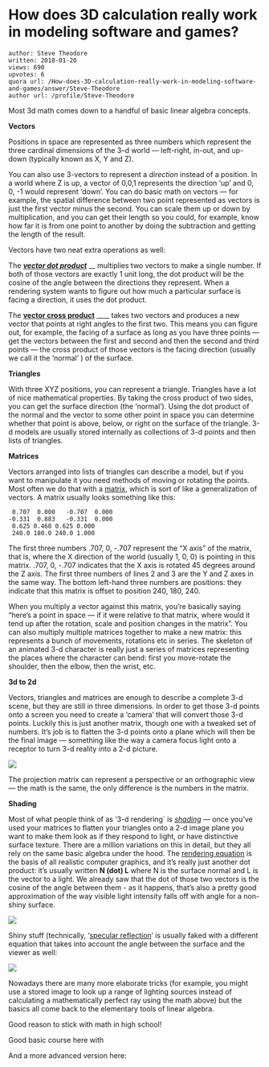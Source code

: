 # How does 3D calculation really work in modeling software and games?

	author: Steve Theodore
	written: 2018-01-20
	views: 690
	upvotes: 6
	quora url: /How-does-3D-calculation-really-work-in-modeling-software-and-games/answer/Steve-Theodore
	author url: /profile/Steve-Theodore


Most 3d math comes down to a handful of basic linear algebra concepts.

__Vectors__ 

Positions in space are represented as three numbers which represent the three cardinal dimensions of the 3–d world — left-right, in-out, and up-down (typically known as X, Y and Z).

You can also use 3-vectors to represent a _direction_  instead of a position. In a world where Z is up, a vector of 0,0,1 represents the direction ‘up’ and 0, 0, -1 would represent ‘down’. You can do basic math on vectors — for example, the spatial difference between two point represented as vectors is just the first vector minus the second. You can scale them up or down by multiplication, and you can get their length so you could, for example, know how far it is from one point to another by doing the subtraction and getting the length of the result.

Vectors have two neat extra operations as well:

The ___[vector dot product](https://theodox.github.io/2014/bagels_and_coffee.html)___ __ multiplies two vectors to make a single number. If both of those vectors are exactly 1 unit long, the dot product will be the cosine of the angle between the directions they represent. When a rendering system wants to figure out how much a particular surface is facing a direction, it uses the dot product.

The __[vector cross product](https://en.wikipedia.org/wiki/Cross_product)__ ____ takes two vectors and produces a new vector that points at right angles to the first two. This means you can figure out, for example, the facing of a surface as long as you have three points — get the vectors between the first and second and then the second and third points — the cross product of those vectors is the facing direction (usually we call it the ‘normal’ ) of the surface.

__Triangles__ 

With three XYZ positions, you can represent a triangle. Triangles have a lot of nice mathematical properties. By taking the cross product of two sides, you can get the surface direction (the ‘normal’). Using the dot product of the normal and the vector to some other point in space you can determine whether that point is above, below, or right on the surface of the triangle. 3-d models are usually stored internally as collections of 3-d points and then lists of triangles.

__Matrices__ 

Vectors arranged into lists of triangles can describe a model, but if you want to manipulate it you need methods of moving or rotating the points. Most often we do that with a [matrix](https://theodox.github.io/2014/dot_matrix.html), which is sort of like a generalization of vectors. A matrix usually looks something like this:

     0.707 	0.000 	-0.707	0.000 
    -0.331 	0.883	-0.331	0.000 
     0.625 0.468 0.625 0.000 
     240.0 180.0 240.0 1.000

The first three numbers .707, 0, -.707 represent the “X axis” of the matrix, that is, where the X direction of the world (usually 1, 0, 0) is pointing in this matrix. .707, 0, -.707 indicates that the X axis is rotated 45 degrees around the Z axis. The first three numbers of lines 2 and 3 are the Y and Z axes in the same way. The bottom left-hand three numbers are positions: they indicate that this matrix is offset to position 240, 180, 240.

When you multiply a vector against this matrix, you’re basically saying “here’s a point in space — if it were relative to that matrix, where would it tend up after the rotation, scale and position changes in the matrix”. You can also multiply multiple matrices together to make a new matrix: this represents a bunch of movements, rotations etc in series. The skeleton of an animated 3-d character is really just a series of matrices representing the places where the character can bend: first you move-rotate the shoulder, then the elbow, then the wrist, etc.

__3d to 2d__ 

Vectors, triangles and matrices are enough to describe a complete 3-d scene, but they are still in three dimensions. In order to get those 3-d points onto a screen you need to create a ‘camera’ that will convert those 3-d points. Luckily this is just another matrix, though one with a tweaked set of numbers. It’s job is to flatten the 3-d points onto a plane which will then be the final image — something like the way a camera focus light onto a receptor to turn 3-d reality into a 2-d picture.

![](https://qph.fs.quoracdn.net/main-qimg-5d49265ffa202c8f2b99d1a269fe8de5-c)

The projection matrix can represent a perspective or an orthographic view — the math is the same, the only difference is the numbers in the matrix.

__Shading__ 

Most of what people think of as ‘3-d rendering` is _[shading](https://en.wikipedia.org/wiki/Shading)_ _—_ once you’ve used your matrices to flatten your triangles onto a 2-d image plane you want to make them look as if they respond to light, or have distinctive surface texture. There are a million variations on this in detail, but they all rely on the same basic algebra under the hood. The [rendering equation](https://en.wikipedia.org/wiki/Rendering_equation) is the basis of all realistic computer graphics, and it’s really just another dot product: it’s usually written __N (dot) L__  where N is the surface normal and L is the vector to a light. We already saw that the dot of those two vectors is the cosine of the angle between them - as it happens, that’s also a pretty good approximation of the way visible light intensity falls off with angle for a non-shiny surface.

![](https://qph.fs.quoracdn.net/main-qimg-2d4fcd3ccf630cf5dbf669d990872050-c)

Shiny stuff (technically, ‘[specular reflection](https://en.wikipedia.org/wiki/Specular_reflection)’ is usually faked with a different equation that takes into account the angle between the surface and the viewer as well:

![](https://qph.fs.quoracdn.net/main-qimg-ae38cd88f80d9bd4f71cd51cc63cff04-c)

Nowadays there are many more elaborate tricks (for example, you might use a stored image to look up a range of lighting sources instead of calculating a mathematically perfect ray using the math above) but the basics all come back to the elementary tools of linear algebra.

Good reason to stick with math in high school!

Good basic course here with



And a more advanced version here:



